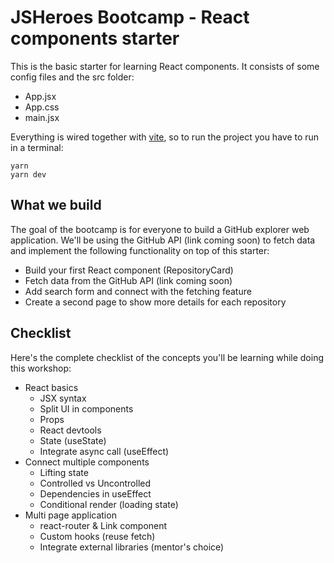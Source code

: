# JSHeroes Bootcamp - React components starter

This is the basic starter for learning React components. It consists of some config files and the src folder:
- App.jsx
- App.css
- main.jsx
 
Everything is wired together with [vite](https://vitejs.dev/), so to run the project you have to run in a terminal:
```
yarn
yarn dev
```

## What we build

The goal of the bootcamp is for everyone to build a GitHub explorer web application. We'll be using the GitHub API (link coming soon) to fetch data and implement the following functionality on top of this starter:
- Build your first React component (RepositoryCard)
- Fetch data from the GitHub API (link coming soon)
- Add search form and connect with the fetching feature
- Create a second page to show more details for each repository

## Checklist

Here's the complete checklist of the concepts you'll be learning while doing this workshop: 

- React basics
  - JSX syntax
  - Split UI in components
  - Props
  - React devtools
  - State (useState)
  - Integrate async call (useEffect)
- Connect multiple components
  - Lifting state
  - Controlled vs Uncontrolled
  - Dependencies in useEffect
  - Conditional render (loading state)
- Multi page application
  - react-router & Link component
  - Custom hooks (reuse fetch)
  - Integrate external libraries (mentor's choice)
